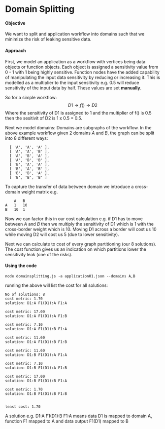 # Domain Splitting

#### Objective
We want to split and application workflow into domains such that we minimize the risk of leaking sensitive data.
#### Approach
First, we model an application as a workflow with vertices being data objects or function objects. Each object is assigned a sensitivity value from 0 - 1 with 1 being highly sensitive. 
Function nodes have the added capability of manipulating the input data sensitivity by reducing or increasing it. This is modelled as a multiplier to the input sensitivity e.g. 0.5 will reduce sensitivity of the input data by half. These values are set **manually**.

So for a simple workflow: 
$$D1 \to f() \to D2$$
Where the sensitivity of D1 is assigned to 1 and the multiplier of f() is 0.5 then the sesitivit of D2 is 1 x 0.5 = 0.5. 

Next we model domains: Domains are subgraphs of the workflow. In the above example workflow given 2 domains _A_ and _B_, the graph can be split into 8 different ways:
```
  [ 'A', 'A', 'A' ],
  [ 'A', 'A', 'B' ],
  [ 'A', 'B', 'A' ],
  [ 'A', 'B', 'B' ],
  [ 'B', 'A', 'A' ],
  [ 'B', 'A', 'B' ],
  [ 'B', 'B', 'A' ],
  [ 'B', 'B', 'B' ]
```

To capture the transfer of data between domain we introduce a cross-domain weight matrix e.g. 
```
    A   B
A   1   10
B   10  1
```
Now we can factor this in our cost calculation e.g. if D1 has to move between _A_ and _B_ then we multiply the sensitivity of D1 which is 1 with the cross-border weight which is 10. Moving D1 across a border will cost us 10 while moving D2 will cost us 5 (due to lower sensitivity). 

Next we can calculate to cost of every graph partitioning (our 8 solutions). The cost function gives us an indication on which partitions lower the sensitivity leak (one of the risks).

#### Using the code
``` 
node domainsplitting.js -a application01.json --domains A,B
```

running the above will list the cost for all solutions: 

```
No of solutions: 8
cost metric: 1.70
solution: D1:A F1(D1):A F1:A 

cost metric: 17.00
solution: D1:A F1(D1):A F1:B 

cost metric: 7.10
solution: D1:A F1(D1):B F1:A 

cost metric: 11.60
solution: D1:A F1(D1):B F1:B 

cost metric: 11.60
solution: D1:B F1(D1):A F1:A 

cost metric: 7.10
solution: D1:B F1(D1):A F1:B 

cost metric: 17.00
solution: D1:B F1(D1):B F1:A 

cost metric: 1.70
solution: D1:B F1(D1):B F1:B 


least cost: 1.70
```

A solution e.g. D1:A F1(D1):B F1:A means data D1 is mapped to domain A, function F1 mapped to A and data output F1(D1) mapped to B

